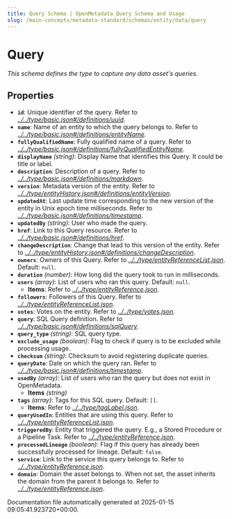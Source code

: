 ```yaml
---
title: Query Schema | OpenMetadata Query Schema and Usage
slug: /main-concepts/metadata-standard/schemas/entity/data/query
---
```


# Query

*This schema defines the type to capture any data asset's queries.*

## Properties

- **`id`**: Unique identifier of the query. Refer to *[../../type/basic.json#/definitions/uuid](#/../type/basic.json#/definitions/uuid)*.
- **`name`**: Name of an entity to which the query belongs to. Refer to *[../../type/basic.json#/definitions/entityName](#/../type/basic.json#/definitions/entityName)*.
- **`fullyQualifiedName`**: Fully qualified name of a query. Refer to *[../../type/basic.json#/definitions/fullyQualifiedEntityName](#/../type/basic.json#/definitions/fullyQualifiedEntityName)*.
- **`displayName`** *(string)*: Display Name that identifies this Query. It could be title or label.
- **`description`**: Description of a query. Refer to *[../../type/basic.json#/definitions/markdown](#/../type/basic.json#/definitions/markdown)*.
- **`version`**: Metadata version of the entity. Refer to *[../../type/entityHistory.json#/definitions/entityVersion](#/../type/entityHistory.json#/definitions/entityVersion)*.
- **`updatedAt`**: Last update time corresponding to the new version of the entity in Unix epoch time milliseconds. Refer to *[../../type/basic.json#/definitions/timestamp](#/../type/basic.json#/definitions/timestamp)*.
- **`updatedBy`** *(string)*: User who made the query.
- **`href`**: Link to this Query resource. Refer to *[../../type/basic.json#/definitions/href](#/../type/basic.json#/definitions/href)*.
- **`changeDescription`**: Change that lead to this version of the entity. Refer to *[../../type/entityHistory.json#/definitions/changeDescription](#/../type/entityHistory.json#/definitions/changeDescription)*.
- **`owners`**: Owners of this Query. Refer to *[../../type/entityReferenceList.json](#/../type/entityReferenceList.json)*. Default: `null`.
- **`duration`** *(number)*: How long did the query took to run in milliseconds.
- **`users`** *(array)*: List of users who ran this query. Default: `null`.
  - **Items**: Refer to *[../../type/entityReference.json](#/../type/entityReference.json)*.
- **`followers`**: Followers of this Query. Refer to *[../../type/entityReferenceList.json](#/../type/entityReferenceList.json)*.
- **`votes`**: Votes on the entity. Refer to *[../../type/votes.json](#/../type/votes.json)*.
- **`query`**: SQL Query definition. Refer to *[../../type/basic.json#/definitions/sqlQuery](#/../type/basic.json#/definitions/sqlQuery)*.
- **`query_type`** *(string)*: SQL query type.
- **`exclude_usage`** *(boolean)*: Flag to check if query is to be excluded while processing usage.
- **`checksum`** *(string)*: Checksum to avoid registering duplicate queries.
- **`queryDate`**: Date on which the query ran. Refer to *[../../type/basic.json#/definitions/timestamp](#/../type/basic.json#/definitions/timestamp)*.
- **`usedBy`** *(array)*: List of users who ran the query but does not exist in OpenMetadata.
  - **Items** *(string)*
- **`tags`** *(array)*: Tags for this SQL query. Default: `[]`.
  - **Items**: Refer to *[../../type/tagLabel.json](#/../type/tagLabel.json)*.
- **`queryUsedIn`**: Entities that are using this query. Refer to *[../../type/entityReferenceList.json](#/../type/entityReferenceList.json)*.
- **`triggeredBy`**: Entity that triggered the query. E.g., a Stored Procedure or a Pipeline Task. Refer to *[../../type/entityReference.json](#/../type/entityReference.json)*.
- **`processedLineage`** *(boolean)*: Flag if this query has already been successfully processed for lineage. Default: `false`.
- **`service`**: Link to the service this query belongs to. Refer to *[../../type/entityReference.json](#/../type/entityReference.json)*.
- **`domain`**: Domain the asset belongs to. When not set, the asset inherits the domain from the parent it belongs to. Refer to *[../../type/entityReference.json](#/../type/entityReference.json)*.


Documentation file automatically generated at 2025-01-15 09:05:41.923720+00:00.
